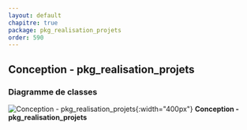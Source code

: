 ```yaml
---
layout: default
chapitre: true
package: pkg_realisation_projets
order: 590
---
```


## Conception - pkg_realisation_projets

### Diagramme de classes 

![Conception - pkg_realisation_projets ](/prototype/diagrammes/pkg_realisation_projets/classes_pkg_realisation_projets.svg){:width="400px"}
**Conception - pkg_realisation_projets**